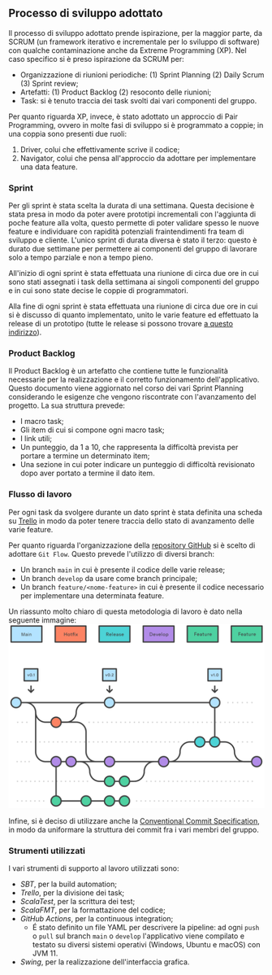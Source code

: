 ## Processo di sviluppo adottato

Il processo di sviluppo adottato prende ispirazione, per la maggior parte, da SCRUM (un framework iterativo e incrementale per lo sviluppo di software) con qualche contaminazione anche da Extreme Programming (XP). Nel caso specifico si è preso ispirazione da SCRUM per:
- Organizzazione di riunioni periodiche: (1) Sprint Planning (2) Daily Scrum (3) Sprint review;
- Artefatti: (1) Product Backlog (2) resoconto delle riunioni;
- Task: si è tenuto traccia dei task svolti dai vari componenti del gruppo.

Per quanto riguarda XP, invece, è stato adottato un approccio di Pair Programming, ovvero in molte fasi di sviluppo si è programmato a coppie; in una coppia sono presenti due ruoli:
1. Driver, colui che effettivamente scrive il codice;
2. Navigator, colui che pensa all'approccio da adottare per implementare una data feature. 


### Sprint 
Per gli sprint è stata scelta la durata di una settimana. Questa decisione è stata presa in modo da poter avere prototipi incrementali con l'aggiunta di poche feature alla volta, questo permette di poter validare spesso le nuove feature e individuare con rapidità potenziali fraintendimenti fra team di sviluppo e cliente. L'unico sprint di durata diversa è stato il terzo: questo è durato due settimane per permettere ai componenti del gruppo di lavorare solo a tempo parziale e non a tempo pieno.

All'inizio di ogni sprint è stata effettuata una riunione di circa due ore in cui sono stati assegnati i task della settimana ai singoli componenti del gruppo e in cui sono state decise le coppie di programmatori. 

Alla fine di ogni sprint è stata effettuata una riunione di circa due ore in cui si è discusso di quanto implementato, unito le varie feature ed effettuato la release di un prototipo (tutte le release si possono trovare [a questo indirizzo](https://github.com/davidedomini/pps-22-sim-race/releases)).


### Product Backlog 

Il Product Backlog è un artefatto che contiene tutte le funzionalità necessarie per la realizzazione e il corretto funzionamento dell'applicativo. Questo documento viene aggiornato nel corso dei vari Sprint Planning considerando le esigenze che vengono riscontrate con l'avanzamento del progetto. La sua struttura prevede:
- I macro task;
- Gli item di cui si compone ogni macro task;
- I link utili;
- Un punteggio, da 1 a 10, che rappresenta la difficoltà prevista per portare a termine un determinato item;
- Una sezione in cui poter indicare un punteggio di difficoltà revisionato dopo aver portato a termine il dato item.

### Flusso di lavoro

Per ogni task da svolgere durante un dato sprint è stata definita una scheda su [Trello](https://trello.com/it) in modo da poter tenere traccia dello stato di avanzamento delle varie feature.

Per quanto riguarda l'organizzazione della [repository GitHub](https://github.com/davidedomini/pps-22-sim-race) si è scelto di adottare `Git Flow`. Questo prevede l'utilizzo di diversi branch:
- Un branch `main` in cui è presente il codice delle varie release;
- Un branch `develop` da usare come branch principale;
- Un branch `feature/<nome-feature>` in cui è presente il codice necessario per implementare una determinata feature.

Un riassunto molto chiaro di questa metodologia di lavoro è dato nella seguente immagine:
![Git-Flow Workflow](./imgs/gitflow.svg)

Infine, si è deciso di utilizzare anche la [Conventional Commit Specification](https://www.conventionalcommits.org/en/v1.0.0/), in modo da uniformare la struttura dei commit fra i vari membri del gruppo.

### Strumenti utilizzati

I vari strumenti di supporto al lavoro utilizzati sono:
- *SBT*, per la build automation;
- *Trello*, per la divisione dei task;
- *ScalaTest*, per la scrittura dei test;
- *ScalaFMT*, per la formattazione del codice;
- *GitHub Actions*, per la continuous integration;
  - É stato definito un file YAML per descrivere la pipeline: ad ogni `push` o `pull` sul branch `main` o `develop` l'applicativo viene compilato e testato su diversi sistemi operativi (Windows, Ubuntu e macOS) con JVM 11.
- *Swing*, per la realizzazione dell'interfaccia grafica.
